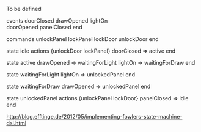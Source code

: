To be defined

events
  doorClosed
  drawOpened
  lightOn   
  doorOpened
  panelClosed
end

commands
  unlockPanel
  lockPanel
  lockDoor
  unlockDoor
end

state idle
  actions {unlockDoor lockPanel}
  doorClosed => active
end

state active
  drawOpened => waitingForLight
  lightOn    => waitingForDraw
end

state waitingForLight
  lightOn => unlockedPanel
end

state waitingForDraw
  drawOpened => unlockedPanel
end

state unlockedPanel
  actions {unlockPanel lockDoor}
  panelClosed => idle
end


http://blog.efftinge.de/2012/05/implementing-fowlers-state-machine-dsl.html
